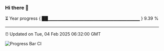 ### Hi there 👋

⏳ Year progress { ██▁▁▁▁▁▁▁▁▁▁▁▁▁▁▁▁▁▁▁▁▁▁▁▁▁▁▁▁ } 9.39 %

---

⏰ Updated on Tue, 04 Feb 2025 06:32:00 GMT

![Progress Bar CI](https://github.com/DhruviPatel157/GitHub-Actions-Demo/workflows/Progress%20Bar%20CI/badge.svg)
